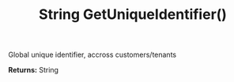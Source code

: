 ﻿---
uid: crmscript_ref_NSCRMScriptEntity_GetUniqueIdentifier
title: String GetUniqueIdentifier()
intellisense: NSCRMScriptEntity.GetUniqueIdentifier
keywords: NSCRMScriptEntity, GetUniqueIdentifier
so.topic: reference
---

Global unique identifier, accross customers/tenants

**Returns:** String


